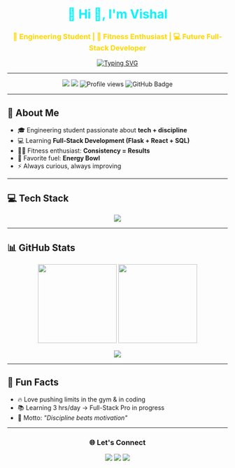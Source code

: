 <!-- Profile Header -->
<h1 align="center" style="color:#00F5FF;">🌌 Hi 👋, I'm Vishal</h1>
<h3 align="center" style="color:#FFD700;">🚀 Engineering Student | 💪 Fitness Enthusiast | 💻 Future Full-Stack Developer</h3>

<!-- Typing Animation -->
<p align="center">
  <a href="https://github.com/vishal-1325">
    <img src="https://readme-typing-svg.herokuapp.com?font=Fira+Code&weight=700&size=24&pause=1000&color=00F5FF&center=true&vCenter=true&width=600&lines=Code.+Lift.+Repeat.;Engineering+Student+%7C+Full-Stack+Learner;Passionate+about+AI+%26+Web+Development;Always+Learning+New+Skills" alt="Typing SVG" />
  </a>
</p>

---

<!-- Quick Badges -->
<p align="center">
  <img src="https://img.shields.io/badge/Age-21-0A0A0A?style=for-the-badge&logoColor=00F5FF&color=0A0A0A" />
  <img src="https://img.shields.io/badge/Code-Python%20%7C%20JS%20%7C%20Flask-0A0A0A?style=for-the-badge&logo=python&logoColor=00F5FF&color=0A0A0A" />
  <img src="https://komarev.com/ghpvc/?username=vishal-1325&label=Profile%20Views&color=00F5FF&style=flat-square" alt="Profile views"/>
  <img src="https://img.shields.io/github/followers/vishal-1325?label=Followers&style=social&color=0A0A0A" alt="GitHub Badge"/>
</p>

---

<!-- About Section -->
## 🚀 About Me
- 🎓 Engineering student passionate about **tech + discipline**  
- 💻 Learning **Full-Stack Development (Flask + React + SQL)**  
- 🏋️‍♂️ Fitness enthusiast: **Consistency = Results**  
- 🥗 Favorite fuel: **Energy Bowl**  
- ⚡ Always curious, always improving  

---

<!-- Skills Section -->
## 💻 Tech Stack
<p align="center">
  <img src="https://skillicons.dev/icons?i=python,cpp,html,css,js,react,flask,mysql,git,github,vscode,linux&theme=dark" />
</p>

---

<!-- Stats Section -->
## 📊 GitHub Stats  
<p align="center">
  <img src="https://github-readme-stats.vercel.app/api?username=vishal-1325&show_icons=true&theme=vision-friendly-dark" height="180"/>
  <img src="https://github-readme-streak-stats.herokuapp.com/?user=vishal-1325&theme=vision-friendly-dark" height="180"/>
</p>

<p align="center">
  <img src="https://github-readme-stats.vercel.app/api/top-langs/?username=vishal-1325&layout=compact&theme=vision-friendly-dark" />
</p>

---

<!-- Fun Touch -->
## 🌟 Fun Facts  
- 🔥 Love pushing limits in the gym & in coding  
- 📚 Learning 3 hrs/day → Full-Stack Pro in progress  
- 🧠 Motto: *"Discipline beats motivation"*  

---

<!-- Footer -->
<h3 align="center">🌐 Let's Connect</h3>
<p align="center">
  <a href="https://github.com/vishal-1325"><img src="https://img.shields.io/badge/GitHub-0A0A0A?style=for-the-badge&logo=github&logoColor=white"></a>
  <a href="https://www.linkedin.com/in/YOUR-LINKEDIN/"><img src="https://img.shields.io/badge/LinkedIn-0A0A0A?style=for-the-badge&logo=linkedin&logoColor=00A0DC"></a>
  <a href="mailto:YOUR-EMAIL@gmail.com"><img src="https://img.shields.io/badge/Gmail-0A0A0A?style=for-the-badge&logo=gmail&logoColor=FF0000"></a>
</p>
